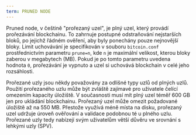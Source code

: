 ```yaml
---
term: PRUNED NODE
---
```


Pruned node, v češtině "prořezaný uzel", je plný uzel, který provádí prořezávání blockchainu. To zahrnuje postupné odstraňování nejstarších bloků, po jejichž řádném ověření, aby byly ponechány pouze nejnovější bloky. Limit uchovávání je specifikován v souboru `bitcoin.conf` prostřednictvím parametru `prune=n`, kde `n` je maximální velikost, kterou bloky zaberou v megabytech (MB). Pokud je po tomto parametru uvedena hodnota `0`, prořezávání je vypnuto a uzel si uchovává blockchain v celé jeho rozsáhlosti.

Prořezané uzly jsou někdy považovány za odlišné typy uzlů od plných uzlů. Použití prořezaného uzlu může být zvláště zajímavé pro uživatele čelící omezením kapacity úložiště. V současnosti musí mít plný uzel téměř 600 GB jen pro ukládání blockchainu. Prořezaný uzel může omezit požadované úložiště až na 550 MB. Přestože využívá méně místa na disku, prořezaný uzel udržuje úroveň ověřování a validace podobnou té u plného uzlu. Prořezané uzly tedy nabízejí svým uživatelům větší důvěru ve srovnání s lehkými uzly (SPV).